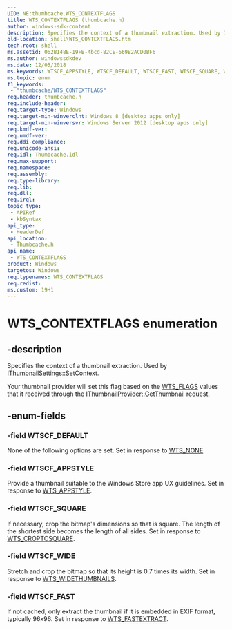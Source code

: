 ```yaml
---
UID: NE:thumbcache.WTS_CONTEXTFLAGS
title: WTS_CONTEXTFLAGS (thumbcache.h)
author: windows-sdk-content
description: Specifies the context of a thumbnail extraction. Used by IThumbnailSettings::SetContext.
old-location: shell\WTS_CONTEXTFLAGS.htm
tech.root: shell
ms.assetid: 062B148E-19FB-4bcd-82CE-669B2ACD0BF6
ms.author: windowssdkdev
ms.date: 12/05/2018
ms.keywords: WTSCF_APPSTYLE, WTSCF_DEFAULT, WTSCF_FAST, WTSCF_SQUARE, WTSCF_WIDE, WTS_CONTEXTFLAGS, WTS_CONTEXTFLAGS enumeration [Windows Shell], shell.WTS_CONTEXTFLAGS, thumbcache/WTSCF_APPSTYLE, thumbcache/WTSCF_DEFAULT, thumbcache/WTSCF_FAST, thumbcache/WTSCF_SQUARE, thumbcache/WTSCF_WIDE, thumbcache/WTS_CONTEXTFLAGS
ms.topic: enum
f1_keywords: 
 - "thumbcache/WTS_CONTEXTFLAGS"
req.header: thumbcache.h
req.include-header: 
req.target-type: Windows
req.target-min-winverclnt: Windows 8 [desktop apps only]
req.target-min-winversvr: Windows Server 2012 [desktop apps only]
req.kmdf-ver: 
req.umdf-ver: 
req.ddi-compliance: 
req.unicode-ansi: 
req.idl: Thumbcache.idl
req.max-support: 
req.namespace: 
req.assembly: 
req.type-library: 
req.lib: 
req.dll: 
req.irql: 
topic_type:
 - APIRef
 - kbSyntax
api_type:
 - HeaderDef
api_location:
 - Thumbcache.h
api_name:
 - WTS_CONTEXTFLAGS
product: Windows
targetos: Windows
req.typenames: WTS_CONTEXTFLAGS
req.redist: 
ms.custom: 19H1
---
```


# WTS_CONTEXTFLAGS enumeration


## -description


Specifies the context of a thumbnail extraction. Used by <a href="https://docs.microsoft.com/windows/desktop/api/thumbcache/nf-thumbcache-ithumbnailsettings-setcontext">IThumbnailSettings::SetContext</a>.

Your thumbnail provider will set this flag based on the <a href="https://docs.microsoft.com/windows/desktop/api/thumbcache/ne-thumbcache-wts_flags">WTS_FLAGS</a> values that it received through the <a href="https://docs.microsoft.com/windows/desktop/api/thumbcache/nf-thumbcache-ithumbnailprovider-getthumbnail">IThumbnailProvider::GetThumbnail</a> request.


## -enum-fields




### -field WTSCF_DEFAULT

None of the following options are set. Set in response to <a href="https://docs.microsoft.com/windows/desktop/api/thumbcache/ne-thumbcache-wts_flags">WTS_NONE</a>.


### -field WTSCF_APPSTYLE

Provide a thumbnail suitable to the Windows Store app UX guidelines. Set in response to <a href="https://docs.microsoft.com/windows/desktop/api/thumbcache/ne-thumbcache-wts_flags">WTS_APPSTYLE</a>.


### -field WTSCF_SQUARE

If necessary, crop the bitmap's dimensions so that is square. The length of the shortest side becomes the length of all sides. Set in response to <a href="https://docs.microsoft.com/windows/desktop/api/thumbcache/ne-thumbcache-wts_flags">WTS_CROPTOSQUARE</a>.


### -field WTSCF_WIDE

Stretch and crop the bitmap so that its height is 0.7 times its width. Set in response to <a href="https://docs.microsoft.com/windows/desktop/api/thumbcache/ne-thumbcache-wts_flags">WTS_WIDETHUMBNAILS</a>.


### -field WTSCF_FAST

If not cached, only extract the thumbnail if it is embedded in EXIF format, typically 96x96. Set in response to <a href="https://docs.microsoft.com/windows/desktop/api/thumbcache/ne-thumbcache-wts_flags">WTS_FASTEXTRACT</a>.

